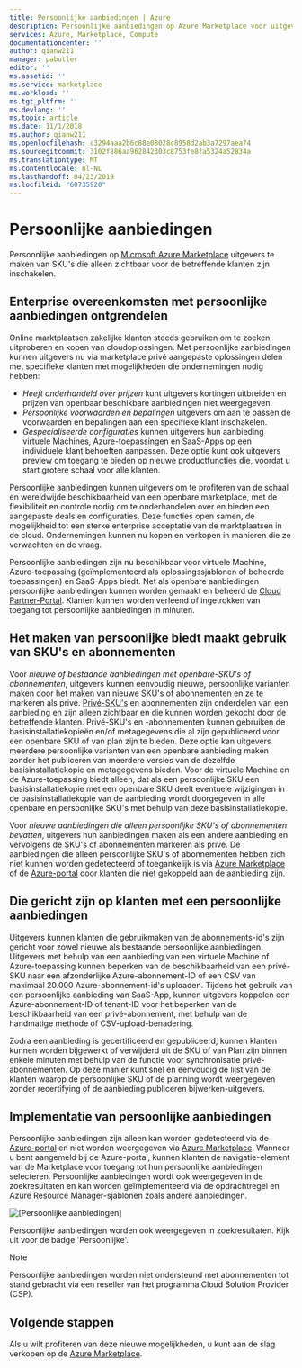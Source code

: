 ```yaml
---
title: Persoonlijke aanbiedingen | Azure
description: Persoonlijke aanbiedingen op Azure Marketplace voor uitgevers van app- en service.
services: Azure, Marketplace, Compute
documentationcenter: ''
author: qianw211
manager: pabutler
editor: ''
ms.assetid: ''
ms.service: marketplace
ms.workload: ''
ms.tgt_pltfrm: ''
ms.devlang: ''
ms.topic: article
ms.date: 11/1/2018
ms.author: qianw211
ms.openlocfilehash: c3294aaa2b6c88e08028c8958d2ab3a7297aea74
ms.sourcegitcommit: 3102f886aa962842303c8753fe8fa5324a52834a
ms.translationtype: MT
ms.contentlocale: nl-NL
ms.lasthandoff: 04/23/2019
ms.locfileid: "60735920"
---
```

# <a name="private-offers"></a>Persoonlijke aanbiedingen

Persoonlijke aanbiedingen op [Microsoft Azure Marketplace](https://azuremarketplace.microsoft.com/) uitgevers te maken van SKU's die alleen zichtbaar voor de betreffende klanten zijn inschakelen.

## <a name="unlock-enterprise-deals-with-private-offers"></a>Enterprise overeenkomsten met persoonlijke aanbiedingen ontgrendelen

Online marktplaatsen zakelijke klanten steeds gebruiken om te zoeken, uitproberen en kopen van cloudoplossingen. Met persoonlijke aanbiedingen kunnen uitgevers nu via marketplace privé aangepaste oplossingen delen met specifieke klanten met mogelijkheden die ondernemingen nodig hebben:

- *Heeft onderhandeld over prijzen* kunt uitgevers kortingen uitbreiden en prijzen van openbaar beschikbare aanbiedingen niet weergegeven.
- *Persoonlijke voorwaarden en bepalingen* uitgevers om aan te passen de voorwaarden en bepalingen aan een specifieke klant inschakelen.
- *Gespecialiseerde configuraties* kunnen uitgevers hun aanbieding virtuele Machines, Azure-toepassingen en SaaS-Apps op een individuele klant behoeften aanpassen. Deze optie kunt ook uitgevers preview om toegang te bieden op nieuwe productfuncties die, voordat u start grotere schaal voor alle klanten.

Persoonlijke aanbiedingen kunnen uitgevers om te profiteren van de schaal en wereldwijde beschikbaarheid van een openbare marketplace, met de flexibiliteit en controle nodig om te onderhandelen over en bieden een aangepaste deals en configuraties. Deze functies open samen, de mogelijkheid tot een sterke enterprise acceptatie van de marktplaatsen in de cloud.  Ondernemingen kunnen nu kopen en verkopen in manieren die ze verwachten en de vraag.

Persoonlijke aanbiedingen zijn nu beschikbaar voor virtuele Machine, Azure-toepassing (geïmplementeerd als oplossingssjablonen of beheerde toepassingen) en SaaS-Apps biedt. Net als openbare aanbiedingen persoonlijke aanbiedingen kunnen worden gemaakt en beheerd de [Cloud Partner-Portal](https://docs.microsoft.com/azure/marketplace/cloud-partner-portal-orig/cloud-partner-portal-azure-private-skus).  Klanten kunnen worden verleend of ingetrokken van toegang tot persoonlijke aanbiedingen in minuten.

## <a name="creating-private-offers-using-skus-and-plans"></a>Het maken van persoonlijke biedt maakt gebruik van SKU's en abonnementen

Voor *nieuwe of bestaande aanbiedingen met openbare-SKU's of abonnementen*, uitgevers kunnen eenvoudig nieuwe, persoonlijke varianten maken door het maken van nieuwe SKU's of abonnementen en ze te markeren als privé.  [Privé-SKU's](https://docs.microsoft.com/azure/marketplace/cloud-partner-portal-orig/cloud-partner-portal-azure-private-skus) en abonnementen zijn onderdelen van een aanbieding en zijn alleen zichtbaar en die kunnen worden gekocht door de betreffende klanten. Privé-SKU's en -abonnementen kunnen gebruiken de basisinstallatiekopieën en/of metagegevens die al zijn gepubliceerd voor een openbare SKU of van plan zijn te bieden. Deze optie kan uitgevers meerdere persoonlijke varianten van een openbare aanbieding maken zonder het publiceren van meerdere versies van de dezelfde basisinstallatiekopie en metagegevens bieden. Voor de virtuele Machine en de Azure-toepassing biedt alleen, dat als een persoonlijke SKU een basisinstallatiekopie met een openbare SKU deelt eventuele wijzigingen in de basisinstallatiekopie van de aanbieding wordt doorgegeven in alle openbare en persoonlijke SKU's met behulp van deze basisinstallatiekopie.

Voor *nieuwe aanbiedingen die alleen persoonlijke SKU's of abonnementen bevatten*, uitgevers hun aanbiedingen maken als een andere aanbieding en vervolgens de SKU's of abonnementen markeren als privé. De aanbiedingen die alleen persoonlijke SKU's of abonnementen hebben zich niet kunnen worden gedetecteerd of toegankelijk is via [Azure Marketplace](https://azuremarketplace.microsoft.com) of de [Azure-portal](https://azure.microsoft.com/features/azure-portal/) door klanten die niet gekoppeld aan de aanbieding zijn.

## <a name="targeting-customers-with-private-offers"></a>Die gericht zijn op klanten met een persoonlijke aanbiedingen
Uitgevers kunnen klanten die gebruikmaken van de abonnements-id's zijn gericht voor zowel nieuwe als bestaande persoonlijke aanbiedingen. Uitgevers met behulp van een aanbieding van een virtuele Machine of Azure-toepassing kunnen beperken van de beschikbaarheid van een privé-SKU naar een afzonderlijke Azure-abonnement-ID of een CSV van maximaal 20.000 Azure-abonnement-id's uploaden. Tijdens het gebruik van een persoonlijke aanbieding van SaaS-App, kunnen uitgevers koppelen een Azure-abonnement-ID of tenant-ID voor het beperken van de beschikbaarheid van een privé-abonnement, met behulp van de handmatige methode of CSV-upload-benadering.

Zodra een aanbieding is gecertificeerd en gepubliceerd, kunnen klanten kunnen worden bijgewerkt of verwijderd uit de SKU of van Plan zijn binnen enkele minuten met behulp van de functie voor synchronisatie privé-abonnementen. Op deze manier kunt snel en eenvoudig de lijst van de klanten waarop de persoonlijke SKU of de planning wordt weergegeven zonder recertifying of de aanbieding publiceren bijwerken-uitgevers.

## <a name="deploying-private-offers"></a>Implementatie van persoonlijke aanbiedingen

Persoonlijke aanbiedingen zijn alleen kan worden gedetecteerd via de [Azure-portal](https://azure.microsoft.com/features/azure-portal/) en niet worden weergegeven via [Azure Marketplace](https://azuremarketplace.microsoft.com). Wanneer u bent aangemeld bij de Azure-portal, kunnen klanten de navigatie-element van de Marketplace voor toegang tot hun persoonlijke aanbiedingen selecteren. Persoonlijke aanbiedingen wordt ook weergegeven in de zoekresultaten en kan worden geïmplementeerd via de opdrachtregel en Azure Resource Manager-sjablonen zoals andere aanbiedingen.

![[Persoonlijke aanbiedingen]](./media/marketplace-publishers-guide/private-offer.png)

Persoonlijke aanbiedingen worden ook weergegeven in zoekresultaten. Kijk uit voor de badge 'Persoonlijke'.

> [!Note]
> Persoonlijke aanbiedingen worden niet ondersteund met abonnementen tot stand gebracht via een reseller van het programma Cloud Solution Provider (CSP).

## <a name="next-steps"></a>Volgende stappen

Als u wilt profiteren van deze nieuwe mogelijkheden, u kunt aan de slag verkopen op de [Azure Marketplace](https://azuremarketplace.microsoft.com/sell).
